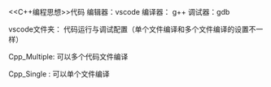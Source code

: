 <<C++编程思想>>代码
编辑器：vscode
编译器： g++
调试器：gdb

vscode文件夹： 代码运行与调试配置（单个文件编译和多个文件编译的设置不一样）

Cpp_Multiple:  可以多个代码文件编译

Cpp_Single  :  可以单个文件编译

